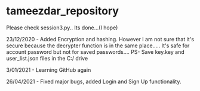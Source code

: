# tameezdar_repository
Please check session3.py.. Its done...(I hope)

23/12/2020 - Added Encryption and hashing. However I am not sure that it's secure because the decrypter function is in the same place..... It's safe for account password but not for saved passwords.... 
PS- Save key.key and user_list.json files in the C:/ drive 

3/01/2021 - Learning GitHub again

26/04/2021 - Fixed major bugs, added Login and Sign Up functionality. 
